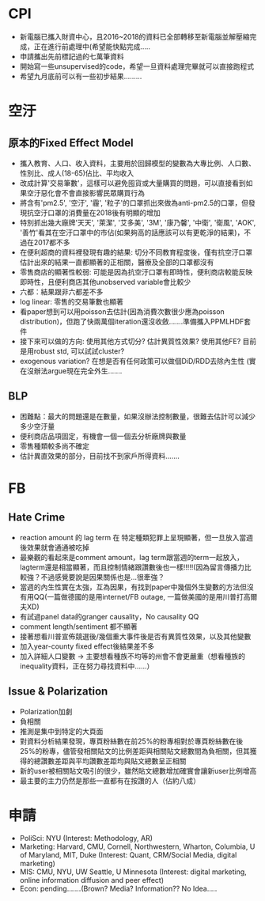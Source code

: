 #  CPI
* 新電腦已攜入財資中心，且2016~2018的資料已全部轉移至新電腦並解壓縮完成，正在進行前處理中(希望能快點完成.....
* 申請攜出先前標記過的七萬筆資料
* 開始寫一些unsupervised的code，希望一旦資料處理完畢就可以直接跑程式
* 希望九月底前可以有一些初步結果.........

# 空汙
## 原本的Fixed Effect Model
* 攜入教育、人口、收入資料，主要用於回歸模型的變數為大專比例、人口數、性別比、成人(18-65)佔比、平均收入
* 改成計算'交易筆數'，這樣可以避免囤貨或大量購買的問題，可以直接看到如果空汙惡化會不會直接影響民眾購買行為
* 將含有'pm2.5', '空汙', '霾', '粒子'的口罩抓出來做為anti-pm2.5的口罩，但發現抗空汙口罩的消費量在2018後有明顯的增加
* 特別抓出幾大廠牌'天天', '萊潔', '艾多美', '3M', '康乃馨', '中衛', '衛風', 'AOK', '善竹'看其在空汙口罩中的市佔(如果夠高的話應該可以有更乾淨的結果)，不過在2017都不多
* 在便利超商的資料裡發現有趣的結果: 切分不同教育程度後，僅有抗空汙口罩估計出來的結果一直都顯著的正相關，醫療及全部的口罩都沒有
* 零售商店的顯著性較弱: 可能是因為抗空汙口罩有即時性，便利商店較能反映即時性，且便利商店其他unobserved variable會比較少
* 六都：結果跟非六都差不多
* log linear: 零售的交易筆數也顯著
* 看paper想到可以用poisson去估計(因為消費次數很少應為poisson distribution)，但跑了快兩萬個iteration還沒收斂.......準備攜入PPMLHDF套件
* 接下來可以做的方向: 使用其他方式切分? 估計異質性效果? 使用其他FE? 目前是用robust std, 可以試試cluster? 
* exogenous variation? 在想是否有任何政策可以做個DiD/RDD去除內生性 (實在沒辦法argue現在完全外生.......
## BLP
* 困難點：最大的問題還是在數量，如果沒辦法控制數量，很難去估計可以減少多少空汙量
* 便利商店品項固定，有機會一個一個去分析廠牌與數量
* 零售種類較多尚不確定
* 估計異直效果的部分，目前找不到家戶所得資料.......


# FB
## Hate Crime
* reaction amount 的 lag term 在 特定種類犯罪上呈現顯著，但一旦放入當週後效果就會通通被吃掉
* 最樂觀的看起來是comment amount，lag term跟當週的term一起放入，lagterm還是相當顯著，而且控制情緒跟讚數後也一樣!!!!!(因為留言傳播力比較強？不過感覺要說是因果關係也是...很牽強？
* 當週的內生性實在太強，互為因果，有找到paper中幾個外生變數的方法但沒有用QQ(一篇做德國的是用internet/FB outage, 一篇做美國的是用川普打高爾夫XD)
* 有試過panel data的granger causality，No causality QQ
* comment length/sentiment 都不顯著
* 接著想看川普宣佈競選後/幾個重大事件後是否有異質性效果，以及其他變數
* 加入year-county fixed effect後結果差不多
* 加入詳細人口變數 -> 主要想看種族不均等的州會不會更嚴重（想看種族的inequality資料，正在努力尋找資料中......）

## Issue & Polarization
* Polarization加劇
* 負相關
* 推測是集中到特定的大頁面
* 對資料分析結果發現，專頁粉絲數在前25%的粉專相對於專頁粉絲數在後25%的粉專，儘管發相關貼文的比例差距與相關貼文總數間為負相關，但其獲得的總讚數差距與平均讚數差距均與貼文總數呈正相關
* 新的user被相關貼文吸引的很少，雖然貼文總數增加確實會讓新user比例增高
* 最主要的主力仍然是那些一直都有在按讚的人（佔約八成）

# 申請
* PoliSci: NYU (Interest: Methodology, AR)
* Marketing: Harvard, CMU, Cornell, Northwestern, Wharton, Columbia, U of Maryland, MIT, Duke (Interest: Quant, CRM/Social Media, digital marketing)
* MIS: CMU, NYU, UW Seattle, U Minnesota (Interest: digital marketing, online information diffusion and peer effect)
* Econ: pending.......(Brown? Media? Information?? No Idea.....




